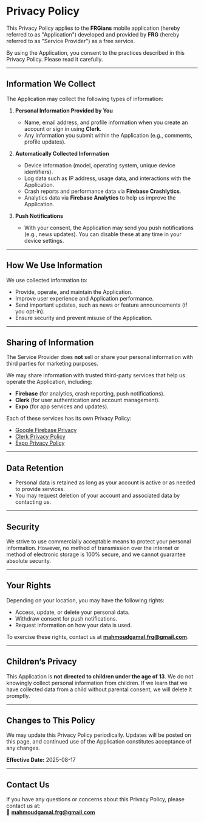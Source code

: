 # Privacy Policy

This Privacy Policy applies to the **FRGians** mobile application (hereby referred to as "Application") developed and provided by **FRG** (hereby referred to as "Service Provider") as a free service.

By using the Application, you consent to the practices described in this Privacy Policy. Please read it carefully.

---

## Information We Collect
The Application may collect the following types of information:

1. **Personal Information Provided by You**  
   - Name, email address, and profile information when you create an account or sign in using **Clerk**.  
   - Any information you submit within the Application (e.g., comments, profile updates).

2. **Automatically Collected Information**  
   - Device information (model, operating system, unique device identifiers).  
   - Log data such as IP address, usage data, and interactions with the Application.  
   - Crash reports and performance data via **Firebase Crashlytics**.  
   - Analytics data via **Firebase Analytics** to help us improve the Application.  

3. **Push Notifications**  
   - With your consent, the Application may send you push notifications (e.g., news updates). You can disable these at any time in your device settings.

---

## How We Use Information
We use collected information to:
- Provide, operate, and maintain the Application.  
- Improve user experience and Application performance.  
- Send important updates, such as news or feature announcements (if you opt-in).  
- Ensure security and prevent misuse of the Application.  

---

## Sharing of Information
The Service Provider does **not** sell or share your personal information with third parties for marketing purposes.  

We may share information with trusted third-party services that help us operate the Application, including:
- **Firebase** (for analytics, crash reporting, push notifications).  
- **Clerk** (for user authentication and account management).  
- **Expo** (for app services and updates).  

Each of these services has its own Privacy Policy:
- [Google Firebase Privacy](https://firebase.google.com/support/privacy)  
- [Clerk Privacy Policy](https://clerk.com/privacy)  
- [Expo Privacy Policy](https://expo.dev/privacy)  

---

## Data Retention
- Personal data is retained as long as your account is active or as needed to provide services.  
- You may request deletion of your account and associated data by contacting us.  

---

## Security
We strive to use commercially acceptable means to protect your personal information. However, no method of transmission over the internet or method of electronic storage is 100% secure, and we cannot guarantee absolute security.

---

## Your Rights
Depending on your location, you may have the following rights:
- Access, update, or delete your personal data.  
- Withdraw consent for push notifications.  
- Request information on how your data is used.  

To exercise these rights, contact us at **mahmoudgamal.frg@gmail.com**.

---

## Children’s Privacy
This Application is **not directed to children under the age of 13**. We do not knowingly collect personal information from children. If we learn that we have collected data from a child without parental consent, we will delete it promptly.

---

## Changes to This Policy
We may update this Privacy Policy periodically. Updates will be posted on this page, and continued use of the Application constitutes acceptance of any changes.

**Effective Date:** 2025-08-17

---

## Contact Us
If you have any questions or concerns about this Privacy Policy, please contact us at:  
📧 **mahmoudgamal.frg@gmail.com**
